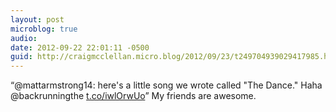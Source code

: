 ```yaml
---
layout: post
microblog: true
audio: 
date: 2012-09-22 22:01:11 -0500
guid: http://craigmcclellan.micro.blog/2012/09/23/t249704939029417985.html
---
```

“@mattarmstrong14: here's a little song we wrote called   "The Dance." Haha  @backrunningthe  [t.co/iwlOrwUo](http://t.co/iwlOrwUo)” My friends are awesome.
